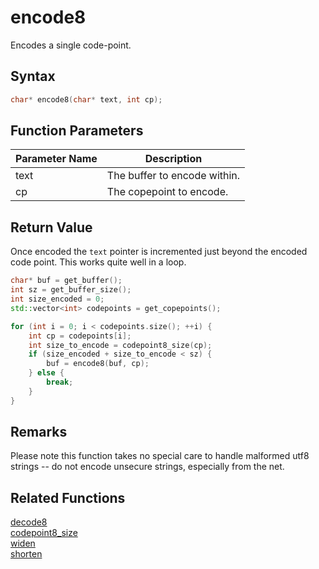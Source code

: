 # encode8

Encodes a single code-point.

## Syntax

```cpp
char* encode8(char* text, int cp);
```

## Function Parameters

Parameter Name | Description
--- | ---
text | The buffer to encode within.
cp | The copepoint to encode.

## Return Value

Once encoded the `text` pointer is incremented just beyond the encoded code point. This works quite well in a loop.

```cpp
char* buf = get_buffer();
int sz = get_buffer_size();
int size_encoded = 0;
std::vector<int> codepoints = get_copepoints();

for (int i = 0; i < codepoints.size(); ++i) {
	int cp = codepoints[i];
	int size_to_encode = codepoint8_size(cp);
	if (size_encoded + size_to_encode < sz) {
		buf = encode8(buf, cp);
	} else {
		break;
	}
}
```

## Remarks

Please note this function takes no special care to handle malformed utf8 strings -- do not encode unsecure strings, especially from the net.

## Related Functions

[decode8](https://github.com/RandyGaul/cute_framework/blob/master/docs/string/utf8/decode8.md)  
[codepoint8_size](https://github.com/RandyGaul/cute_framework/blob/master/docs/string/utf8/codepoint8_size.md)  
[widen](https://github.com/RandyGaul/cute_framework/blob/master/docs/string/utf8/widen.md)  
[shorten](https://github.com/RandyGaul/cute_framework/blob/master/docs/string/utf8/shorten.md)  
